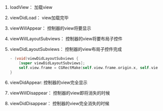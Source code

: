 1. loadView： 加载view

2. viewDidLoad： view加载完毕

3. viewWillAppear： 控制器的view将要显示

4. viewWillLayoutSubviews： 控制器的view将要布局子控件

5. viewDidLayoutSubviews： 控制器的view布局子控件完成

   ```objective-c
   - (void)viewDidLayoutSubviews {
       [super viewDidLayoutSubviews];
       self.view.frame = CGRectMake(self.view.frame.origin.x, self.view.frame.origin.y, self.view.frame.size.width, kscreenheightNoNANoTab);
   }
   ```

6. viewDidAppear: 控制器的view完全显示

7. viewWillDisappear： 控制器的view即将消失的时候

8. viewDidDisappear： 控制器的view完全消失的时候